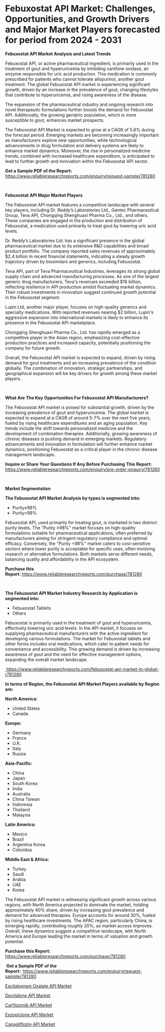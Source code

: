 <p><h1>Febuxostat API Market: Challenges, Opportunities, and Growth Drivers and Major Market Players forecasted for period from 2024 - 2031</h1></p><p><strong>Febuxostat API Market Analysis and Latest Trends</strong></p>
<p><p>Febuxostat API, or active pharmaceutical ingredient, is primarily used in the treatment of gout and hyperuricemia by inhibiting xanthine oxidase, an enzyme responsible for uric acid production. This medication is commonly prescribed for patients who cannot tolerate allopurinol, another gout treatment. The global Febuxostat API market is experiencing significant growth, driven by an increase in the prevalence of gout, changing lifestyles that contribute to hyperuricemia, and rising awareness of the disease. </p><p>The expansion of the pharmaceutical industry and ongoing research into novel therapeutic formulations further boosts the demand for Febuxostat API. Additionally, the growing geriatric population, which is more susceptible to gout, enhances market prospects. </p><p>The Febuxostat API Market is expected to grow at a CAGR of 5.8% during the forecast period. Emerging markets are becoming increasingly important as manufacturers explore new opportunities, while technological advancements in drug formulation and delivery systems are likely to enhance market dynamics. Moreover, the rise in personalized medicine trends, combined with increased healthcare expenditure, is anticipated to lead to further growth and innovation within the Febuxostat API sector.</p></p>
<p><strong>Get a Sample PDF of the Report:&nbsp;</strong> <a href="https://www.reliableresearchreports.com/enquiry/request-sample/781280?utm_campaign=32&utm_medium=2&utm_source=Github&utm_content=ia&utm_term=30122024&utm_id=febuxostat-api">https://www.reliableresearchreports.com/enquiry/request-sample/781280</a></p>
<p>&nbsp;</p>
<p><strong>Febuxostat API Major Market Players</strong></p>
<p><p>The Febuxostat API market features a competitive landscape with several key players, including Dr. Reddy’s Laboratories Ltd., Gentec Pharmaceutical Group, Teva API, Chongqing Shenghuaxi Pharma Co., Ltd., and others. These companies are engaged in the production and distribution of Febuxostat, a medication used primarily to treat gout by lowering uric acid levels. </p><p>Dr. Reddy’s Laboratories Ltd. has a significant presence in the global pharmaceutical market due to its extensive R&D capabilities and broad product portfolio. The company reported sales revenues of approximately $2.4 billion in recent financial statements, indicating a steady growth trajectory driven by biosimilars and generics, including Febuxostat.</p><p>Teva API, part of Teva Pharmaceutical Industries, leverages its strong global supply chain and advanced manufacturing processes. As one of the largest generic drug manufacturers, Teva's revenues exceeded $16 billion, reflecting resilience in API production amidst fluctuating market dynamics. Their robust investments in innovation suggest continued growth potential in the Febuxostat segment.</p><p>Lupin Ltd, another major player, focuses on high-quality generics and specialty medications. With reported revenues nearing $2 billion, Lupin's aggressive expansion into international markets is likely to enhance its presence in the Febuxostat API marketplace.</p><p>Chongqing Shenghuaxi Pharma Co., Ltd. has rapidly emerged as a competitive player in the Asian region, emphasizing cost-effective production practices and increased capacity, potentially positioning the company for future growth.</p><p>Overall, the Febuxostat API market is expected to expand, driven by rising demand for gout treatments and an increasing prevalence of the condition globally. The combination of innovation, strategic partnerships, and geographical expansion will be key drivers for growth among these market players.</p></p>
<p>&nbsp;</p>
<p><strong>What Are The Key Opportunities For Febuxostat API Manufacturers?</strong></p>
<p><p>The Febuxostat API market is poised for substantial growth, driven by the increasing prevalence of gout and hyperuricemia. The global market is expected to expand at a CAGR of around 5-7% over the next five years, fueled by rising healthcare expenditures and an aging population. Key trends include the shift towards personalized medicine and the development of combination therapies. Additionally, growing awareness of chronic diseases is pushing demand in emerging markets. Regulatory advancements and innovation in formulation will further enhance market dynamics, positioning Febuxostat as a critical player in the chronic disease management landscape.</p></p>
<p><strong>Inquire or Share Your Questions If Any Before Purchasing This Report:</strong> <a href="https://www.reliableresearchreports.com/enquiry/pre-order-enquiry/781280?utm_campaign=32&utm_medium=2&utm_source=Github&utm_content=ia&utm_term=30122024&utm_id=febuxostat-api">https://www.reliableresearchreports.com/enquiry/pre-order-enquiry/781280</a></p>
<p>&nbsp;</p>
<p><strong>Market Segmentation</strong></p>
<p><strong>The Febuxostat API Market Analysis by types is segmented into:</strong></p>
<p><ul><li>Purity≥98%</li><li>Purity<98%</li></ul></p>
<p><p>Febuxostat API, used primarily for treating gout, is marketed in two distinct purity levels. The "Purity ≥98%" market focuses on high-quality formulations suitable for pharmaceutical applications, often preferred by manufacturers aiming for stringent regulatory compliance and optimal efficacy. Conversely, the "Purity <98%" market caters to cost-sensitive sectors where lower purity is acceptable for specific uses, often involving research or alternative formulations. Both markets serve different needs, balancing quality and affordability in the API ecosystem.</p></p>
<p><strong>Purchase this Report:&nbsp;</strong><a href="https://www.reliableresearchreports.com/purchase/781280?utm_campaign=32&utm_medium=2&utm_source=Github&utm_content=ia&utm_term=30122024&utm_id=febuxostat-api">https://www.reliableresearchreports.com/purchase/781280</a></p>
<p>&nbsp;</p>
<p><strong>The Febuxostat API Market Industry Research by Application is segmented into:</strong></p>
<p><ul><li>Febuxostat Tablets</li><li>Others</li></ul></p>
<p><p>Febuxostat is primarily used in the treatment of gout and hyperuricemia, effectively lowering uric acid levels. In the API market, it focuses on supplying pharmaceutical manufacturers with the active ingredient for developing various formulations. The market for Febuxostat tablets and other forms includes oral medications, which cater to patient needs for convenience and accessibility. This growing demand is driven by increasing awareness of gout and the need for effective management options, expanding the overall market landscape.</p></p>
<p><a href="https://www.reliableresearchreports.com/febuxostat-api-market-in-global-r781280?utm_campaign=32&utm_medium=2&utm_source=Github&utm_content=ia&utm_term=30122024&utm_id=febuxostat-api">&nbsp;https://www.reliableresearchreports.com/febuxostat-api-market-in-global-r781280</a></p>
<p><strong>In terms of Region, the Febuxostat API Market Players available by Region are:</strong></p>
<p>
    <p> <strong> North America: </strong>
        <ul>
            <li>United States</li>
            <li>Canada</li>
        </ul>
        </p> 
    <p> <strong> Europe: </strong>
        <ul>
            <li>Germany</li>
            <li>France</li>
            <li>U.K.</li>
            <li>Italy</li>
            <li>Russia</li>
        </ul>
        </p> 
    <p> <strong> Asia-Pacific: </strong>
        <ul>
            <li>China</li>
            <li>Japan</li>
            <li>South Korea</li>
            <li>India</li>
            <li>Australia</li>
            <li>China Taiwan</li>
            <li>Indonesia</li>
            <li>Thailand</li>
            <li>Malaysia</li>
        </ul>
        </p> 
    <p> <strong> Latin America: </strong>
        <ul>
            <li>Mexico</li>
            <li>Brazil</li>
            <li>Argentina Korea</li>
            <li>Colombia</li>
        </ul>
        </p> 
    <p> <strong> Middle East & Africa: </strong>
        <ul>
            <li>Turkey</li>
            <li>Saudi</li>
            <li>Arabia</li>
            <li>UAE</li>
            <li>Korea</li>
        </ul>
    </p>
    </p>
<p><p>The Febuxostat API market is witnessing significant growth across various regions, with North America projected to dominate the market, holding approximately 40% share, driven by increasing gout prevalence and demand for advanced therapies. Europe accounts for around 30%, fueled by rising healthcare investments. The APAC region, particularly China, is emerging rapidly, contributing roughly 20%, as market access improves. Overall, these dynamics suggest a competitive landscape, with North America and Europe leading the market in terms of valuation and growth potential.</p></p>
<p><strong>Purchase this Report: </strong><a href="https://www.reliableresearchreports.com/purchase/781280?utm_campaign=32&utm_medium=2&utm_source=Github&utm_content=ia&utm_term=30122024&utm_id=febuxostat-api">https://www.reliableresearchreports.com/purchase/781280</a></p>
<p>&nbsp;<strong>Get a Sample PDF of the Report:&nbsp;&nbsp;</strong><a href="https://www.reliableresearchreports.com/enquiry/request-sample/781280?utm_campaign=32&utm_medium=2&utm_source=Github&utm_content=ia&utm_term=30122024&utm_id=febuxostat-api">https://www.reliableresearchreports.com/enquiry/request-sample/781280</a></p>
<p><strong></strong></p>
<p><p><a href="https://github.com/bensemilia864/Market-Research-Report-List-1/blob/main/escitalopram-oxalate-api-market.md?utm_campaign=32&utm_medium=2&utm_source=Github&utm_content=ia&utm_term=30122024&utm_id=febuxostat-api">Escitalopram Oxalate API Market</a></p><p><a href="https://github.com/gerdabatiskzv9/Market-Research-Report-List-1/blob/main/decitabine-api-market.md?utm_campaign=32&utm_medium=2&utm_source=Github&utm_content=ia&utm_term=30122024&utm_id=febuxostat-api">Decitabine API Market</a></p><p><a href="https://github.com/JakirUddin651/Market-Research-Report-List-1/blob/main/carfilzomib-api-market.md?utm_campaign=32&utm_medium=2&utm_source=Github&utm_content=ia&utm_term=30122024&utm_id=febuxostat-api">Carfilzomib API Market</a></p><p><a href="https://github.com/justalichtenberger/Market-Research-Report-List-1/blob/main/eszopiclone-api-market.md?utm_campaign=32&utm_medium=2&utm_source=Github&utm_content=ia&utm_term=30122024&utm_id=febuxostat-api">Eszopiclone API Market</a></p><p><a href="https://github.com/irfadac/Market-Research-Report-List-5/blob/main/canagliflozin-api-market.md?utm_campaign=32&utm_medium=2&utm_source=Github&utm_content=ia&utm_term=30122024&utm_id=febuxostat-api">Canagliflozin API Market</a></p></p>